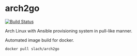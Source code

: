 # arch2go

[![Build Status](https://travis-ci.org/sebastianlach/arch2go.svg?branch=master)](https://travis-ci.org/sebastianlach/arch2go)

Arch Linux with Ansible provisioning system in pull-like manner.

Automated image build for docker.

```shell
docker pull slach/arch2go
```

